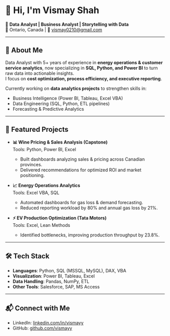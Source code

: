 # 👋 Hi, I'm Vismay Shah

🎯 **Data Analyst | Business Analyst | Storytelling with Data**  
📍 Ontario, Canada | 📧 vismay0210@gmail.com  

---

## 🚀 About Me
Data Analyst with 5+ years of experience in **energy operations & customer service analytics**, now specializing in **SQL, Python, and Power BI** to turn raw data into actionable insights.  
I focus on **cost optimization, process efficiency, and executive reporting**.  

Currently working on **data analytics projects** to strengthen skills in:  
- Business Intelligence (Power BI, Tableau, Excel VBA)  
- Data Engineering (SQL, Python, ETL pipelines)  
- Forecasting & Predictive Analytics  

---

## 📂 Featured Projects
- **📊 Wine Pricing & Sales Analysis (Capstone)**  
  Tools: Python, Power BI, Excel  
  - Built dashboards analyzing sales & pricing across Canadian provinces.  
  - Delivered recommendations for optimized ROI and market positioning.  

- **📈 Energy Operations Analytics**  
  Tools: Excel VBA, SQL  
  - Automated dashboards for gas loss & demand forecasting.  
  - Reduced reporting workload by 80% and annual gas loss by 21%.  

- **⚡ EV Production Optimization (Tata Motors)**  
  Tools: Excel, Lean Methods  
  - Identified bottlenecks, improving production throughput by 23.8%.  

---

## 🛠️ Tech Stack
- **Languages**: Python, SQL (MSSQL, MySQL), DAX, VBA  
- **Visualization**: Power BI, Tableau, Excel  
- **Data Handling**: Pandas, NumPy, ETL  
- **Other Tools**: Salesforce, SAP, MS Access  

---

## 📬 Connect with Me
- LinkedIn: [linkedin.com/in/vismayy](https://linkedin.com/in/vismayy)  
- GitHub: [github.com/vismayy](https://github.com/vismayy)  

<!--
**vismayy/vismayy** is a ✨ _special_ ✨ repository because its `README.md` (this file) appears on your GitHub profile.

Here are some ideas to get you started:

- 🔭 I’m currently working on ...
- 🌱 I’m currently learning ...
- 👯 I’m looking to collaborate on ...
- 🤔 I’m looking for help with ...
- 💬 Ask me about ...
- 📫 How to reach me: ...
- 😄 Pronouns: ...
- ⚡ Fun fact: ...
-->

